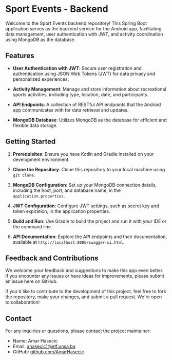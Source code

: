 # Sport Events - Backend

Welcome to the Sport Events backend repository! This Spring Boot application serves as the backend service for the Android app, facilitating data management, user authentication with JWT, and activity coordination using MongoDB as the database.

## Features

- **User Authentication with JWT**: Secure user registration and authentication using JSON Web Tokens (JWT) for data privacy and personalized experiences.

- **Activity Management**: Manage and store information about recreational sports activities, including type, location, date, and participants.

- **API Endpoints**: A collection of RESTful API endpoints that the Android app communicates with for data retrieval and updates.

- **MongoDB Database**: Utilizes MongoDB as the database for efficient and flexible data storage.

## Getting Started

1. **Prerequisites**: Ensure you have Kotlin and Gradle installed on your development environment.

2. **Clone the Repository**: Clone this repository to your local machine using `git clone`.

3. **MongoDB Configuration**: Set up your MongoDB connection details, including the host, port, and database name, in the `application.properties`.

4. **JWT Configuration**: Configure JWT settings, such as secret key and token expiration, in the application properties.

5. **Build and Run**: Use Gradle to build the project and run it with your IDE or the command line.

6. **API Documentation**: Explore the API endpoints and their documentation, available at `http://localhost:8080/swagger-ui.html`.

## Feedback and Contributions

We welcome your feedback and suggestions to make this app even better. If you encounter any issues or have ideas for improvements, please submit an issue here on GitHub.

If you'd like to contribute to the development of this project, feel free to fork the repository, make your changes, and submit a pull request. We're open to collaboration!


## Contact

For any inquiries or questions, please contact the project maintainer:

- Name: Amar Hasecic
- Email: [ahasecic1@etf.unsa.ba](mailto:ahasecic1@etf.unsa.ba)
- GitHub: [github.com/AmarHasecic](https://github.com/AmarHasecic)

